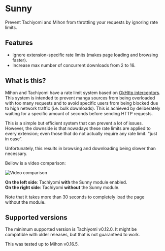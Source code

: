 # Sunny

Prevent Tachiyomi and Mihon from throttling your requests by ignoring rate limits.

## Features

* Ignore extension-specific rate limits (makes page loading and browsing faster).
* Increase max number of concurrent downloads from 2 to 16.

## What is this?

Mihon and Tachiyomi have a rate limit system based on [OkHttp interceptors](https://square.github.io/okhttp/features/interceptors). This system is intended to prevent manga sources from being overloaded with too many requests and to avoid specific users from being blocked due to high network traffic (i.e. bulk downloads). This is achieved by deliberately waiting for a specific amount of seconds before sending HTTP requests.

This is a simple but efficient system that can prevent a lot of issues. However, the downside is that nowadays these rate limits are applied to every extension; even those that do not actually require any rate limit. "just in case".

Unfortunately, this results in browsing and downloading being slower than necessary.

Bellow is a video comparison:

![Video comparison](https://raw.githubusercontent.com/Kartatz/r/main/sunny.gif)

**On the left side**: Tachiyomi **with** the Sunny module enabled.  
**On the right side**: Tachiyomi **without** the Sunny module.

Note that it takes more than 30 seconds to completely load the page without the module.

## Supported versions

The minimum supported version is Tachiyomi v0.12.0. It might be compatible with older releases, but that is not guaranteed to work.

This was tested up to Mihon v0.16.5.
